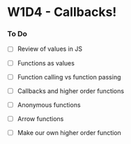 # W1D4 - Callbacks!

### To Do
- [ ] Review of values in JS
- [ ] Functions as values
- [ ] Function calling vs function passing
- [ ] Callbacks and higher order functions
- [ ] Anonymous functions
- [ ] Arrow functions
- [ ] Make our own higher order function



















# 

